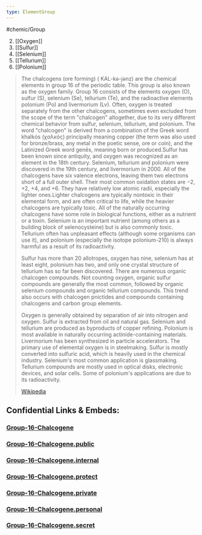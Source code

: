 ```yaml
---
type: ElementGroup
---
```

#chemic/Group 

2) [[Oxygen]]
3) [[Sulfur]]
4) [[Selenium]]
5) [[Tellurium]]
6) [[Polonium]]

> The chalcogens (ore forming) ( KAL-kə-jənz) are the chemical elements in group 16 of the periodic table. This group is also known as the oxygen family. Group 16 consists of the elements oxygen (O), sulfur (S), selenium (Se), tellurium (Te), and the radioactive elements polonium (Po) and livermorium (Lv). Often, oxygen is treated separately from the other chalcogens, sometimes even excluded from the scope of the term "chalcogen" altogether, due to its very different chemical behavior from sulfur, selenium, tellurium, and polonium. The word "chalcogen" is derived from a combination of the Greek word khalkόs (χαλκός) principally meaning copper (the term was also used for bronze/brass, any metal in the poetic sense, ore or coin), and the Latinized Greek word genēs, meaning born or produced.Sulfur has been known since antiquity, and oxygen was recognized as an element in the 18th century. Selenium, tellurium and polonium were discovered in the 19th century, and livermorium in 2000. All of the chalcogens have six valence electrons, leaving them two electrons short of a full outer shell. Their most common oxidation states are −2, +2, +4, and +6. They have relatively low atomic radii, especially the lighter ones.Lighter chalcogens are typically nontoxic in their elemental form, and are often critical to life, while the heavier chalcogens are typically toxic. All of the naturally occurring chalcogens have some role in biological functions, either as a nutrient or a toxin. Selenium is an important nutrient (among others as a building block of selenocysteine) but is also commonly toxic. Tellurium often has unpleasant effects (although some organisms can use it), and polonium (especially the isotope polonium-210) is always harmful as a result of its radioactivity.
>
> Sulfur has more than 20 allotropes, oxygen has nine, selenium has at least eight, polonium has two, and only one crystal structure of tellurium has so far been discovered. There are numerous organic chalcogen compounds. Not counting oxygen, organic sulfur compounds are generally the most common, followed by organic selenium compounds and organic tellurium compounds. This trend also occurs with chalcogen pnictides and compounds containing chalcogens and carbon group elements.
>
> Oxygen is generally obtained by separation of air into nitrogen and oxygen. Sulfur is extracted from oil and natural gas. Selenium and tellurium are produced as byproducts of copper refining. Polonium is most available in naturally occurring actinide-containing materials.  Livermorium has been synthesized in particle accelerators. The primary use of elemental oxygen is in steelmaking. Sulfur is mostly converted into sulfuric acid, which is heavily used in the chemical industry. Selenium's most common application is glassmaking. Tellurium compounds are mostly used in optical disks, electronic devices, and solar cells. Some of polonium's applications are due to its radioactivity.
>
> [Wikipedia](https://en.wikipedia.org/wiki/Chalcogen)


## Confidential Links & Embeds: 

### [Group-16-Chalcogene](/_Standards/chemic/chemic~Elements/Group-16-Chalcogene.md) 

### [Group-16-Chalcogene.public](/_public/chemic/chemic~Elements/Group-16-Chalcogene.public.md) 

### [Group-16-Chalcogene.internal](/_internal/chemic/chemic~Elements/Group-16-Chalcogene.internal.md) 

### [Group-16-Chalcogene.protect](/_protect/chemic/chemic~Elements/Group-16-Chalcogene.protect.md) 

### [Group-16-Chalcogene.private](/_private/chemic/chemic~Elements/Group-16-Chalcogene.private.md) 

### [Group-16-Chalcogene.personal](/_personal/chemic/chemic~Elements/Group-16-Chalcogene.personal.md) 

### [Group-16-Chalcogene.secret](/_secret/chemic/chemic~Elements/Group-16-Chalcogene.secret.md)

